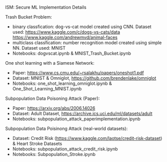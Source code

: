 ISM: Secure ML Implementation Details

Trash Bucket Problem:
- binary classfication: dog-vs-cat model created using CNN. Dataset used: https://www.kaggle.com/c/dogs-vs-cats/data https://www.kaggle.com/andrewmvd/animal-faces
- multiclass classfication: number recognition model created using simple NN. Dataset used: MNIST
- Notebooks: dogvscat.ipynb & MNIST_Trash_Bucket.ipynb


One shot learning with a Siamese Network: 
- Paper: https://www.cs.cmu.edu/~rsalakhu/papers/oneshot1.pdf
- Dataset: MNIST & Omniglot, https://github.com/brendenlake/omniglot
- Notebooks: one_shot_learning_omniglot.ipynb & One_Shot_Learning_MNIST.ipynb

Subpopulation Data Poisoning Attack (Paper):
- Paper: https://arxiv.org/abs/2006.14026
- Dataset: Adult Dataset, https://archive.ics.uci.edu/ml/datasets/adult
- Notebooks: subpopulation_attack_paperimplementation.ipynb

Subpopulation Data Poisinong Attack (real-world datasets):
- Dataset: Credit Risk (https://www.kaggle.com/laotse/credit-risk-dataset) & Heart Stroke Datasets 
- Notebooks: subpopulation_attack_credit_risk.ipynb
- Notebooks: Subpopulation_Stroke.ipynb
